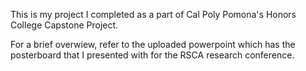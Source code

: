 This is my project I completed as a part of Cal Poly Pomona's Honors College Capstone Project.

For a brief overwiew, refer to the uploaded powerpoint which has the posterboard that I presented with for the RSCA research conference.
